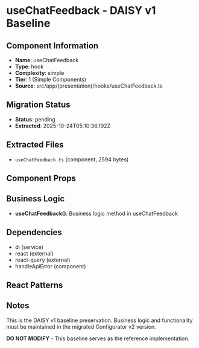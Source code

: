# useChatFeedback - DAISY v1 Baseline

## Component Information

- **Name**: useChatFeedback
- **Type**: hook
- **Complexity**: simple
- **Tier**: 1 (Simple Components)
- **Source**: src/app/(presentation)/hooks/useChatFeedback.ts

## Migration Status

- **Status**: pending
- **Extracted**: 2025-10-24T05:10:36.192Z

## Extracted Files

- `useChatFeedback.ts` (component, 2594 bytes)

## Component Props



## Business Logic

- **useChatFeedback()**: Business logic method in useChatFeedback

## Dependencies

- di (service)
- react (external)
- react-query (external)
- handleApiError (component)

## React Patterns



## Notes

This is the DAISY v1 baseline preservation. Business logic and functionality
must be maintained in the migrated Configurator v2 version.

**DO NOT MODIFY** - This baseline serves as the reference implementation.

